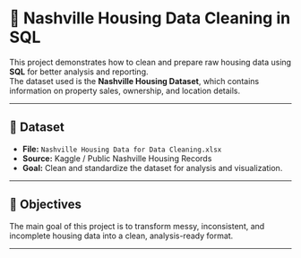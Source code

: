 # 🧹 Nashville Housing Data Cleaning in SQL

This project demonstrates how to clean and prepare raw housing data using **SQL** for better analysis and reporting.  
The dataset used is the **Nashville Housing Dataset**, which contains information on property sales, ownership, and location details.

---

## 📁 Dataset
- **File:** `Nashville Housing Data for Data Cleaning.xlsx`  
- **Source:** Kaggle / Public Nashville Housing Records  
- **Goal:** Clean and standardize the dataset for analysis and visualization.

---

## 🧠 Objectives
The main goal of this project is to transform messy, inconsistent, and incomplete housing data into a clean, analysis-ready format.

---
